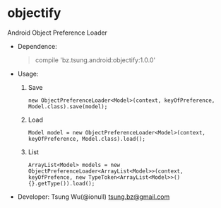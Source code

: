 objectify
=========

Android Object Preference Loader

* Dependence:
	>compile 'bz.tsung.android:objectify:1.0.0'
	
* Usage:
	1. Save
	
		`new ObjectPreferenceLoader<Model>(context, keyOfPreference, Model.class).save(model);`
	2. Load

		`Model model = new ObjectPreferenceLoader<Model>(context, keyOfPreference, Model.class).load();`
	3. List
	
		`ArrayList<Model> models = new ObjectPreferenceLoader<ArrayList<Model>>(context, keyOfPrefence, new TypeToken<ArrayList<Model>>(){}.getType()).load();`
		
* Developer:
	Tsung Wu(@ionull) <tsung.bz@gmail.com>